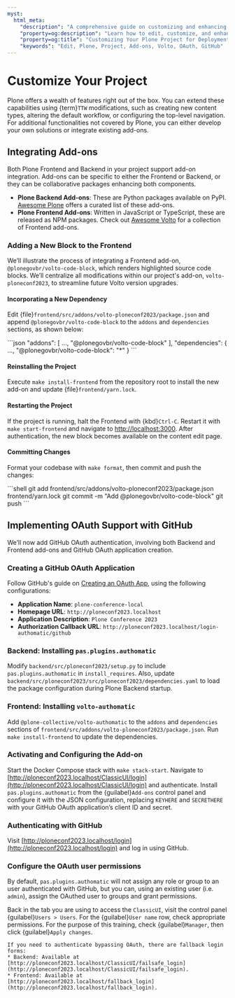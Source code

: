 ```yaml
---
myst:
  html_meta:
    "description": "A comprehensive guide on customizing and enhancing your Plone project for deployment."
    "property=og:description": "Learn how to edit, customize, and enhance your Plone project for optimal deployment."
    "property=og:title": "Customizing Your Plone Project for Deployment"
    "keywords": "Edit, Plone, Project, Add-ons, Volto, OAuth, GitHub"
---
```


# Customize Your Project

Plone offers a wealth of features right out of the box. You can extend these capabilities using {term}`TTW` modifications, such as creating new content types, altering the default workflow, or configuring the top-level navigation. For additional functionalities not covered by Plone, you can either develop your own solutions or integrate existing add-ons.

## Integrating Add-ons

Both Plone Frontend and Backend in your project support add-on integration. Add-ons can be specific to either the Frontend or Backend, or they can be collaborative packages enhancing both components.

- **Plone Backend Add-ons**: These are Python packages available on PyPI. [Awesome Plone](https://github.com/collective/awesome-plone) offers a curated list of these add-ons.
- **Plone Frontend Add-ons**: Written in JavaScript or TypeScript, these are released as NPM packages. Check out [Awesome Volto](https://github.com/collective/awesome-volto) for a collection of Frontend add-ons.

### Adding a New Block to the Frontend

We’ll illustrate the process of integrating a Frontend add-on, `@plonegovbr/volto-code-block`, which renders highlighted source code blocks. We’ll centralize all modifications within our project's add-on, `volto-ploneconf2023`, to streamline future Volto version upgrades.

#### Incorporating a New Dependency

Edit {file}`frontend/src/addons/volto-ploneconf2023/package.json` and append `@plonegovbr/volto-code-block` to the `addons` and `dependencies` sections, as shown below:

\```json
"addons": [
  ...,
  "@plonegovbr/volto-code-block"
],
"dependencies": {
  ...,
  "@plonegovbr/volto-code-block": "*"
}
\```

#### Reinstalling the Project

Execute `make install-frontend` from the repository root to install the new add-on and update {file}`frontend/yarn.lock`.

#### Restarting the Project

If the project is running, halt the Frontend with {kbd}`Ctrl-C`. Restart it with `make start-frontend` and navigate to [http://localhost:3000](http://localhost:3000). After authentication, the new block becomes available on the content edit page.

#### Committing Changes

Format your codebase with `make format`, then commit and push the changes:

\```shell
git add frontend/src/addons/volto-ploneconf2023/package.json frontend/yarn.lock
git commit -m "Add @plonegovbr/volto-code-block"
git push
\```

## Implementing OAuth Support with GitHub

We’ll now add GitHub OAuth authentication, involving both Backend and Frontend add-ons and GitHub OAuth application creation.

### Creating a GitHub OAuth Application

Follow GitHub's guide on [Creating an OAuth App](https://docs.github.com/en/apps/oauth-apps/building-oauth-apps/creating-an-oauth-app), using the following configurations:

- **Application Name**: `plone-conference-local`
- **Homepage URL**: `http://ploneconf2023.localhost`
- **Application Description**: `Plone Conference 2023`
- **Authorization Callback URL**: `http://ploneconf2023.localhost/login-authomatic/github`

### Backend: Installing `pas.plugins.authomatic`

Modify `backend/src/ploneconf2023/setup.py` to include `pas.plugins.authomatic` in `install_requires`. Also, update `backend/src/ploneconf2023/src/ploneconf2023/dependencies.yaml` to load the package configuration during Plone Backend startup.

### Frontend: Installing `volto-authomatic`

Add `@plone-collective/volto-authomatic` to the `addons` and `dependencies` sections of `frontend/src/addons/volto-ploneconf2023/package.json`. Run `make install-frontend` to update the dependencies.

### Activating and Configuring the Add-on

Start the Docker Compose stack with `make stack-start`. Navigate to [http://ploneconf2023.localhost/ClassicUI/login](http://ploneconf2023.localhost/ClassicUI/login) and authenticate. Install `pas.plugins.authomatic` from the {guilabel}`Add-ons` control panel and configure it with the JSON configuration, replacing `KEYHERE` and `SECRETHERE` with your GitHub OAuth application’s client ID and secret.

### Authenticating with GitHub

Visit [http://ploneconf2023.localhost/login](http://ploneconf2023.localhost/login) and log in using GitHub.

### Configure the OAuth user permissions

By default, `pas.plugins.authomatic` will not assign any role or group to an user authenticated with GitHub, but you can, using an existing user (i.e. `admin`), assign the OAuthed user to groups and grant permissions.

Back in the tab you are using to access the `ClassicUI`, visit the control panel {guilabel}`Users > Users`.
For the {guilabel}`User name` row, check appropriate permissions.
For the purpose of this training, check {guilabel}`Manager`, then click {guilabel}`Apply changes`.

```{warning}
If you need to authenticate bypassing OAuth, there are fallback login forms:
* Backend: Available at [http://ploneconf2023.localhost/ClassicUI/failsafe_login](http://ploneconf2023.localhost/ClassicUI/failsafe_login).
* Frontend: Available at [http://ploneconf2023.localhost/fallback_login](http://ploneconf2023.localhost/fallback_login).

```
